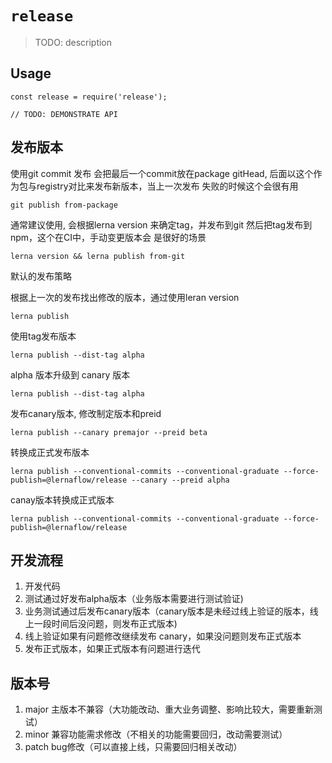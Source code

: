 # `release`

> TODO: description

## Usage

```
const release = require('release');

// TODO: DEMONSTRATE API
```


## 发布版本

使用git commit 发布
会把最后一个commit放在package gitHead, 后面以这个作为包与registry对比来发布新版本，当上一次发布
失败的时候这个会很有用
```
git publish from-package 
```

通常建议使用, 会根据lerna version 来确定tag，并发布到git 然后把tag发布到npm，这个在CI中，手动变更版本会
是很好的场景
```
lerna version && lerna publish from-git 
```


默认的发布策略

根据上一次的发布找出修改的版本，通过使用leran version

```
lerna publish
```

使用tag发布版本

```
lerna publish --dist-tag alpha
```

alpha 版本升级到 canary 版本

```
lerna publish --dist-tag alpha
```

发布canary版本, 修改制定版本和preid
```
lerna publish --canary premajor --preid beta
```

转换成正式发布版本
```
lerna publish --conventional-commits --conventional-graduate --force-publish=@lernaflow/release --canary --preid alpha
```

canay版本转换成正式版本
```
lerna publish --conventional-commits --conventional-graduate --force-publish=@lernaflow/release
```

## 开发流程
1. 开发代码
2. 测试通过好发布alpha版本（业务版本需要进行测试验证)
3. 业务测试通过后发布canary版本（canary版本是未经过线上验证的版本，线上一段时间后没问题，则发布正式版本)
4. 线上验证如果有问题修改继续发布 canary，如果没问题则发布正式版本
5. 发布正式版本，如果正式版本有问题进行迭代


## 版本号
1. major 主版本不兼容（大功能改动、重大业务调整、影响比较大，需要重新测试）
2. minor 兼容功能需求修改（不相关的功能需要回归，改动需要测试）
3. patch bug修改（可以直接上线，只需要回归相关改动）


